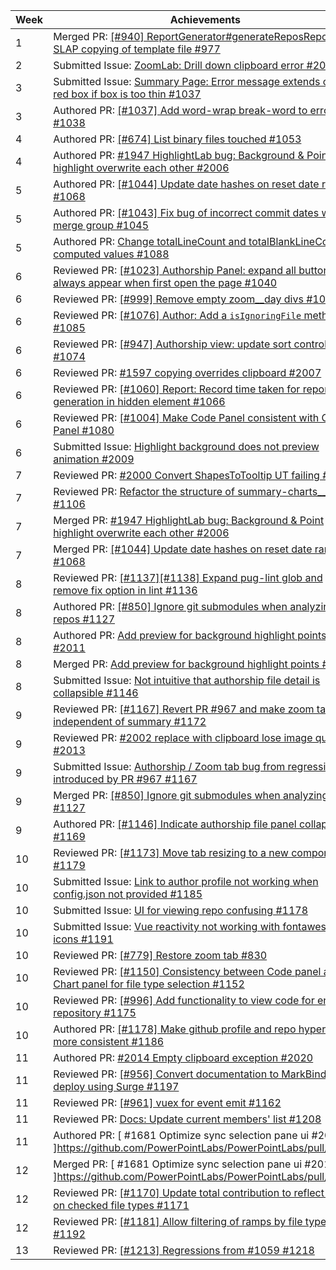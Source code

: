 Week | Achievements
---- | ------------
1 | Merged PR: [ [#940] ReportGenerator#generateReposReport: SLAP copying of template file #977](https://github.com/reposense/RepoSense/pull/977)
2 | Submitted Issue: [ ZoomLab: Drill down clipboard error #2004 ](https://github.com/PowerPointLabs/PowerPointLabs/issues/2004)
3 | Submitted Issue: [ Summary Page: Error message extends out of red box if box is too thin #1037 ](https://github.com/reposense/RepoSense/issues/1037)
3 | Authored PR: [ [#1037] Add word-wrap break-word to error box #1038 ](https://github.com/reposense/RepoSense/pull/1038)
4 | Authored PR: [[#674] List binary files touched #1053](https://github.com/reposense/RepoSense/pull/1053)
4 | Authored PR: [ #1947 HighlightLab bug: Background & Point highlight overwrite each other #2006 ](https://github.com/PowerPointLabs/PowerPointLabs/pull/2006)
5 | Authored PR: [ [#1044] Update date hashes on reset date range #1068 ](https://github.com/reposense/RepoSense/pull/1068)
5 | Authored PR: [ [#1043] Fix bug of incorrect commit dates when merge group #1045 ](https://github.com/reposense/RepoSense/pull/1045)
5 | Authored PR: [ Change totalLineCount and totalBlankLineCount to computed values #1088 ](https://github.com/reposense/RepoSense/pull/1088)
6 | Reviewed PR: [ [#1023] Authorship Panel: expand all button always appear when first open the page #1040 ](https://github.com/reposense/RepoSense/pull/1040)
6 | Reviewed PR: [ [#999] Remove empty zoom__day divs #1000 ](https://github.com/reposense/RepoSense/pull/1000)
6 | Reviewed PR: [ [#1076] Author: Add a `isIgnoringFile` method #1085 ](https://github.com/reposense/RepoSense/pull/1085)
6 | Reviewed PR: [ [#947] Authorship view: update sort controls #1074 ](https://github.com/reposense/RepoSense/pull/1074)
6 | Reviewed PR: [ #1597 copying overrides clipboard #2007 ](https://github.com/PowerPointLabs/PowerPointLabs/pull/2007)
6 | Reviewed PR: [ [#1060] Report: Record time taken for report generation in hidden element #1066 ](https://github.com/reposense/RepoSense/pull/1066)
6 | Reviewed PR: [ [#1004] Make Code Panel consistent with Chart Panel #1080 ](https://github.com/reposense/RepoSense/pull/1080)
6 | Submitted Issue: [ Highlight background does not preview animation #2009 ](https://github.com/PowerPointLabs/PowerPointLabs/issues/2009)
7 | Reviewed PR: [ #2000 Convert ShapesToTooltip UT failing #2001 ](https://github.com/PowerPointLabs/PowerPointLabs/pull/2001)
7 | Reviewed PR: [ Refactor the structure of summary-charts__title #1106 ](https://github.com/reposense/RepoSense/pull/1106)
7 | Merged PR: [ #1947 HighlightLab bug: Background & Point highlight overwrite each other #2006 ](https://github.com/PowerPointLabs/PowerPointLabs/pull/2006)
7 | Merged PR: [ [#1044] Update date hashes on reset date range #1068 ](https://github.com/reposense/RepoSense/pull/1068)
8 | Reviewed PR: [ [#1137][#1138] Expand pug-lint glob and remove fix option in lint #1136 ](https://github.com/reposense/RepoSense/pull/1136)
8 | Authored PR: [ [#850] Ignore git submodules when analyzing repos #1127 ](https://github.com/reposense/RepoSense/pull/1127)
8 | Authored PR: [ Add preview for background highlight points #2011 ](https://github.com/PowerPointLabs/PowerPointLabs/pull/2011)
8 | Merged PR: [ Add preview for background highlight points #2011 ](https://github.com/PowerPointLabs/PowerPointLabs/pull/2011)
8 | Submitted Issue: [ Not intuitive that authorship file detail is collapsible #1146 ](https://github.com/reposense/RepoSense/issues/1146)
9 | Reviewed PR: [ [#1167] Revert PR #967 and make zoom tab independent of summary #1172 ](https://github.com/reposense/RepoSense/pull/1172)
9 | Reviewed PR: [ #2002 replace with clipboard lose image quality #2013 ](https://github.com/PowerPointLabs/PowerPointLabs/pull/2013)
9 | Submitted Issue: [ Authorship / Zoom tab bug from regressions introduced by PR #967 #1167 ](https://github.com/reposense/RepoSense/issues/1167)
9 | Merged PR: [ [#850] Ignore git submodules when analyzing repos #1127 ](https://github.com/reposense/RepoSense/pull/1127)
9 | Authored PR: [ [#1146] Indicate authorship file panel collapsable #1169 ](https://github.com/reposense/RepoSense/pull/1169)
10 | Reviewed PR: [ [#1173] Move tab resizing to a new component #1179 ](https://github.com/reposense/RepoSense/pull/1179)
10 | Submitted Issue: [ Link to author profile not working when config.json not provided #1185 ](https://github.com/reposense/RepoSense/issues/1185)
10 | Submitted Issue: [ UI for viewing repo confusing #1178 ](https://github.com/reposense/RepoSense/issues/1178)
10 | Submitted Issue: [ Vue reactivity not working with fontawesome icons #1191 ](https://github.com/reposense/RepoSense/issues/1191)
10 | Reviewed PR: [ [#779] Restore zoom tab #830 ](https://github.com/reposense/RepoSense/pull/830)
10 | Reviewed PR: [ [#1150] Consistency between Code panel and Chart panel for file type selection #1152 ](https://github.com/reposense/RepoSense/pull/1152)
10 | Reviewed PR: [ [#996] Add functionality to view code for entire repository #1175 ](https://github.com/reposense/RepoSense/pull/1175)
10 | Authored PR: [ [#1178] Make github profile and repo hyperlinks more consistent #1186 ](https://github.com/reposense/RepoSense/pull/1186)
11 | Authored PR: [ #2014 Empty clipboard exception #2020 ](https://github.com/PowerPointLabs/PowerPointLabs/pull/2020)
11 | Reviewed PR: [ [#956] Convert documentation to MarkBind and deploy using Surge #1197 ](https://github.com/reposense/RepoSense/pull/1197)
11 | Reviewed PR: [ [#961] vuex for event emit #1162 ](https://github.com/reposense/RepoSense/pull/1162)
11 | Reviewed PR: [ Docs: Update current members' list #1208 ](https://github.com/reposense/RepoSense/pull/1208)
11 | Authored PR: [ #1681 Optimize sync selection pane ui #2019 ]https://github.com/PowerPointLabs/PowerPointLabs/pull/2019)
12 | Merged PR: [ #1681 Optimize sync selection pane ui #2019 ]https://github.com/PowerPointLabs/PowerPointLabs/pull/2019)
12 | Reviewed PR: [ [#1170] Update total contribution to reflect based on checked file types #1171 ](https://github.com/reposense/RepoSense/pull/1171)
12 | Reviewed PR: [ [#1181] Allow filtering of ramps by file type #1192 ](https://github.com/reposense/RepoSense/pull/1192)
13 | Reviewed PR: [ [#1213] Regressions from #1059 #1218 ](https://github.com/reposense/RepoSense/pull/1218)